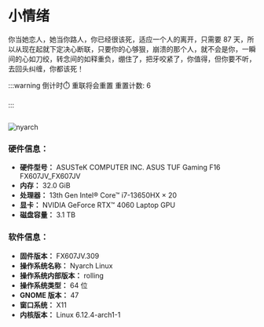 # 小情绪

<!-- <script setup>
import { ref } from 'vue'
import { ElTabs,ElTabPane,ElSkeleton,ElTag } from 'element-plus'
import 'element-plus/es/components/tabs/style/css'
import 'element-plus/es/components/tab-pane/style/css'
import 'element-plus/es/components/skeleton/style/css'
import 'element-plus/es/components/tag/style/css'

const bangumi_list = ref()

const w = ['一','二','三','四','五','六','日']
const today = `周${w[new Date().getDay()==0?6:new Date().getDay()-1]}`
fetch('http://localhost:3001/bangumi_list')
  .then(res => res.json())
  .then(data => {
    bangumi_list.value = data
  })
</script>

# 动漫番组放送信息

<el-skeleton :rows="10" animated  v-if="!bangumi_list"/>
<el-tabs v-model="today" v-else>
  <el-tab-pane :name="`周${day}`" :label="`周${day}`" v-for="day in w">
    <div v-for="fan in bangumi_list[day]">
      <el-tag effect="dark">{{ fan['date'] }}</el-tag>
      {{ fan['title']['cn'] }}
    </div>
  </el-tab-pane>
</el-tabs>
 -->

你当她恋人，她当你路人，你已经很该死，适应一个人的离开，只需要 87 天，所以从现在起就下定决心断联，只要你的心够狠，崩溃的那个人，就不会是你，一瞬间的心如刀绞，转念间的如释重负，绷住了，把牙咬紧了，你值得，但你要不听，去回头纠缠，你都该死！

<!--

 <div style="display:flex;justify-content:center;align-items:center;margin:3rem">
 <span style="text-warp:no-warp">Hi 👋, My </span>
 <img src="https://profile-counter.glitch.me/baizhi958216/count.svg" alt="android" width="300" height="40"/>
 <span>visitor</span>
 </div>


![Snake animation](https://raw.githubusercontent.com/baizhi958216/baizhi958216/output/github-contribution-grid-snake.svg)

[![trophy](https://github-profile-trophy.vercel.app/?username=baizhi958216&rank=SSS,SS,S,AAA,AA,A,B,C,SECRET)](https://github.com/ryo-ma/github-profile-trophy)
![Top Lang](https://github-readme-stats.vercel.app/api/top-langs/?username=baizhi958216&layout=compact&bg_color=30,FF3F80,FF8CB3&title_color=fff&text_color=fff&hide_border=true&hide=Less,HTML,CSS)

-->

:::warning 倒计时⏱️ 重联将会重置 重置计数: 6
<ClientOnly>
  <br/>
    <CountDownTime/>
  <br/>
</ClientOnly>
:::

<div style="display:flex;justify-content:center;align-items:center">
<img src="https://api.jun.la/60s.php?format=image" alt="" />
</div>

![nyarch](/nyarch.png)

### 硬件信息：

- **硬件型号：** ASUSTeK COMPUTER INC. ASUS TUF Gaming F16 FX607JV_FX607JV
- **内存：** 32.0 GiB
- **处理器：** 13th Gen Intel® Core™ i7-13650HX × 20
- **显卡：** NVIDIA GeForce RTX™ 4060 Laptop GPU
- **磁盘容量：** 3.1 TB

### 软件信息：

- **固件版本：** FX607JV.309
- **操作系统名称：** Nyarch Linux
- **操作系统内部版本：** rolling
- **操作系统类型：** 64 位
- **GNOME 版本：** 47
- **窗口系统：** X11
- **内核版本：** Linux 6.12.4-arch1-1

<script setup>
import CountDownTime from '../indexComponents/CountDownTime.vue'
</script>